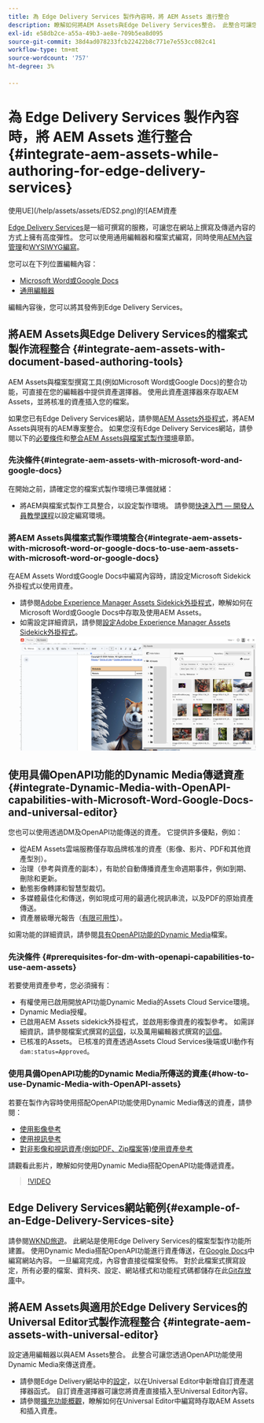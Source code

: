 ```yaml
---
title: 為 Edge Delivery Services 製作內容時，將 AEM Assets 進行整合
description: 瞭解如何將AEM Assets與Edge Delivery Services整合。 此整合可讓您將AEM Assets與Microsoft Word和Google Docs整合、將AEM Assets與Universal Editor整合、將Dynamic Media與OpenAPI功能與Universal Editor整合，以及將Dynamic Media與OpenAPI功能與Microsoft Word和Google Docs整合。
exl-id: e58db2ce-a55a-49b3-ae8e-709b5ea8d095
source-git-commit: 38d4ad078233fcb22422b8c771e7e553cc082c41
workflow-type: tm+mt
source-wordcount: '757'
ht-degree: 3%

---
```


# 為 Edge Delivery Services 製作內容時，將 AEM Assets 進行整合 {#integrate-aem-assets-while-authoring-for-edge-delivery-services}

使用UE](/help/assets/assets/EDS2.png)的![AEM資產

[Edge Delivery Services](https://experienceleague.adobe.com/zh-hant/docs/experience-manager-cloud-service/content/edge-delivery/overview)是一組可撰寫的服務，可讓您在網站上撰寫及傳遞內容的方式上擁有高度彈性。 您可以使用通用編輯器和檔案式編寫，同時使用[AEM內容管理](/help/sites-cloud/authoring/author-publish.md)和[WYSIWYG編寫](https://experienceleague.adobe.com/zh-hant/docs/experience-manager-cloud-service/content/edge-delivery/wysiwyg-authoring/authoring)。

您可以在下列位置編輯內容：

* [Microsoft Word或Google Docs](#integrate-aem-assets-with-document-based-authoring-tools)
* [通用編輯器](#integrate-aem-assets-with-universal-editor)

編輯內容後，您可以將其發佈到Edge Delivery Services。

## 將AEM Assets與Edge Delivery Services的檔案式製作流程整合 {#integrate-aem-assets-with-document-based-authoring-tools}

AEM Assets與檔案型撰寫工具(例如Microsoft Word或Google Docs)的整合功能，可直接在您的編輯器中提供資產選擇器。 使用此資產選擇器來存取AEM Assets，並將核准的資產插入您的檔案。

如果您已有Edge Delivery Services網站，請參閱[AEM Assets外掛程式](https://github.com/adobe-rnd/aem-assets-plugin/blob/main/README.md)，將AEM Assets與現有的AEM專案整合。 如果您沒有Edge Delivery Services網站，請參閱以下的[必要條件](#integrate-aem-assets-with-microsoft-word-and-google-docs)和[整合AEM Assets與檔案式製作環境](#integrate-aem-assets-with-microsoft-word-or-google-docs-to-use-aem-assets-with-microsoft-word-or-google-docs)章節。

### 先決條件{#integrate-aem-assets-with-microsoft-word-and-google-docs}

在開始之前，請確定您的檔案式製作環境已準備就緒：

* 將AEM與檔案式製作工具整合，以設定製作環境。 請參閱[快速入門 — 開發人員教學課程](https://www.aem.live/developer/tutorial)以設定編寫環境。

### 將AEM Assets與檔案式製作環境整合{#integrate-aem-assets-with-microsoft-word-or-google-docs-to-use-aem-assets-with-microsoft-word-or-google-docs}

在AEM Assets Word或Google Docs中編寫內容時，請設定Microsoft Sidekick外掛程式以使用資產。

* 請參閱[Adobe Experience Manager Assets Sidekick外掛程式](https://www.aem.live/docs/aem-assets-sidekick-plugin#using-experience-manager-assets-for-website-authors)，瞭解如何在Microsoft Word或Google Docs中存取及使用AEM Assets。
* 如需設定詳細資訊，請參閱[設定Adobe Experience Manager Assets Sidekick外掛程式](https://www.aem.live/developer/configuring-aem-assets-sidekick-plugin)。
  ![在ms word和google檔案中使用具有openAPI功能的dynamic media](/help/assets/assets/my-assets-sidebar.png)

## 使用具備OpenAPI功能的Dynamic Media傳遞資產 {#integrate-Dynamic-Media-with-OpenAPI-capabilities-with-Microsoft-Word-Google-Docs-and-universal-editor}

您也可以使用透過DM及OpenAPI功能傳送的資產。 它提供許多優點，例如：

* 從AEM Assets雲端服務僅存取品牌核准的資產（影像、影片、PDF和其他資產型別）。
* 治理（參考與資產的副本），有助於自動傳播資產生命週期事件，例如到期、刪除和更新。
* 動態影像轉譯和智慧型裁切。
* 多媒體最佳化和傳送，例如現成可用的最適化視訊串流，以及PDF的原始資產傳送。
* 資產層級曝光報告（[有限可用性](/help/assets/manage-reports-assets-view.md#dynamic-media-delivery-reports)）。

如需功能的詳細資訊，請參閱[具有OpenAPI功能的Dynamic Media](https://experienceleague.adobe.com/en/docs/experience-manager-cloud-service/content/assets/dynamicmedia/dynamic-media-open-apis/dynamic-media-open-apis-overview)檔案。

### 先決條件 {#prerequisites-for-dm-with-openapi-capabilities-to-use-aem-assets}

若要使用資產參考，您必須擁有：

* 有權使用已啟用開放API功能Dynamic Media的Assets Cloud Service環境。
* Dynamic Media授權。
* 已啟用AEM Assets sidekick外掛程式，並啟用影像資產的複製參考。 如需詳細資訊，請參閱檔案式撰寫的[這個](https://www.aem.live/developer/configuring-aem-assets-sidekick-plugin#copymode)，以及萬用編輯器式撰寫的[這個](https://developer.adobe.com/uix/docs/extension-manager/extension-developed-by-adobe/configurable-asset-picker/#extension-overview)。
* 已核准的Assets。 已核准的資產透過Assets Cloud Services後端或UI動作有`dam:status=Approved`。

### 使用具備OpenAPI功能的Dynamic Media所傳送的資產{#how-to-use-Dynamic-Media-with-OpenAPI-assets}

若要在製作內容時使用搭配OpenAPI功能使用Dynamic Media傳送的資產，請參閱：

* [使用影像參考](https://www.aem.live/docs/aem-assets-sidekick-plugin#using-image-references-when-authoring-content)
* [使用視訊參考](https://www.aem.live/docs/aem-assets-sidekick-plugin#using-video-references-when-authoring-content)
* [對非影像和視訊資產(例如PDF、Zip檔案等)使用資產參考](https://www.aem.live/docs/aem-assets-sidekick-plugin#using-asset-references-for-pdf-zip-etc-when-authoring-content)

請觀看此影片，瞭解如何使用Dynamic Media搭配OpenAPI功能傳遞資產。

>[!VIDEO](https://video.tv.adobe.com/v/3441155)

## Edge Delivery Services網站範例{#example-of-an-Edge-Delivery-Services-site}

請參閱[WKND旅遊](http://bit.ly/3DExLnf)。 此網站是使用Edge Delivery Services的檔案型製作功能所建置。 使用Dynamic Media搭配OpenAPI功能進行資產傳送，在[Google Docs](https://drive.google.com/drive/folders/1HCCHRWp4HJIXW_cUv5cRDQ5DzzqiZsXT)中編寫網站內容。 一旦編寫完成，內容會直接從檔案發佈。 對於此檔案式撰寫設定，所有必要的檔案、資料夾、設定、網站樣式和功能程式碼都儲存在此[Git存放庫](https://github.com/hlxsites/franklin-assets-selector/tree/aem-dynamicmedia-demo/blocks)中。

## 將AEM Assets與適用於Edge Delivery Services的Universal Editor式製作流程整合 {#integrate-aem-assets-with-universal-editor}

設定通用編輯器以與AEM Assets整合。 此整合可讓您透過OpenAPI功能使用Dynamic Media來傳送資產。

* 請參閱Edge Delivery網站中的[設定](https://developer.adobe.com/uix/docs/extension-manager/extension-developed-by-adobe/configurable-asset-picker/#configuration-in-edge-delivery-site)，以在Universal Editor中新增自訂資產選擇器函式。 自訂資產選擇器可讓您將資產直接插入至Universal Editor內容。
* 請參閱[擴充功能概觀](https://developer.adobe.com/uix/docs/extension-manager/extension-developed-by-adobe/configurable-asset-picker/#extension-overview)，瞭解如何在Universal Editor中編寫時存取AEM Assets和插入資產。
